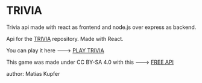 # TRIVIA

Trivia api made with react as frontend and node.js over express as backend.

Api for the [TRIVIA](https://github.com/matiascfgm/react-trivia) repository. Made with React.

You can play it here ---> [PLAY TRIVIA](https://projects.matiaskupfer.com/react-trivia/)

This game was made under CC BY-SA 4.0 with this ---> [FREE API](https://opentdb.com/)

author: Matias Kupfer
